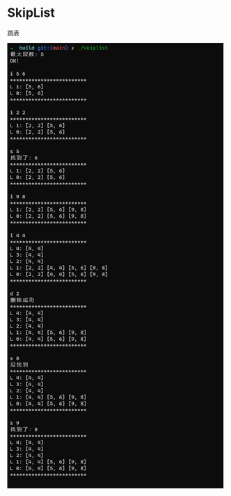 # SkipList

跳表

![image-20240117213737023](https://raw.githubusercontent.com/InitialZJ/MarkdownPhotoes/main/res/Snipaste_2024-01-17_21-35-46.jpg)
